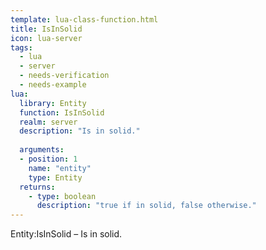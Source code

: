 ```yaml
---
template: lua-class-function.html
title: IsInSolid
icon: lua-server
tags:
  - lua
  - server
  - needs-verification
  - needs-example
lua:
  library: Entity
  function: IsInSolid
  realm: server
  description: "Is in solid."
  
  arguments:
  - position: 1
    name: "entity"
    type: Entity
  returns:
    - type: boolean
      description: "true if in solid, false otherwise."
---
```


<div class="lua__search__keywords">
Entity:IsInSolid &#x2013; Is in solid.
</div>
